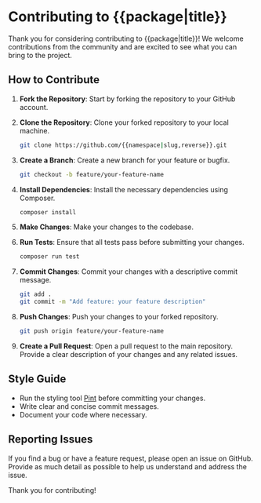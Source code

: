 # Contributing to {{package|title}}

Thank you for considering contributing to {{package|title}}! We welcome contributions from the community and are excited to see what you can bring to the project.

## How to Contribute

1. **Fork the Repository**: Start by forking the repository to your GitHub account.

2. **Clone the Repository**: Clone your forked repository to your local machine.
    ```bash
    git clone https://github.com/{{namespace|slug,reverse}}.git
    ```

3. **Create a Branch**: Create a new branch for your feature or bugfix.
    ```bash
    git checkout -b feature/your-feature-name
    ```

4. **Install Dependencies**: Install the necessary dependencies using Composer.
    ```bash
    composer install
    ```

5. **Make Changes**: Make your changes to the codebase.

6. **Run Tests**: Ensure that all tests pass before submitting your changes.
    ```bash
    composer run test
    ```

7. **Commit Changes**: Commit your changes with a descriptive commit message.
    ```bash
    git add .
    git commit -m "Add feature: your feature description"
    ```

8. **Push Changes**: Push your changes to your forked repository.
    ```bash
    git push origin feature/your-feature-name
    ```

9. **Create a Pull Request**: Open a pull request to the main repository. Provide a clear description of your changes and any related issues.

## Style Guide

- Run the styling tool [Pint](https://laravel.com/docs/11.x/pint#main-content) before committing your changes.
- Write clear and concise commit messages.
- Document your code where necessary.

## Reporting Issues

If you find a bug or have a feature request, please open an issue on GitHub. Provide as much detail as possible to help us understand and address the issue.

Thank you for contributing!
